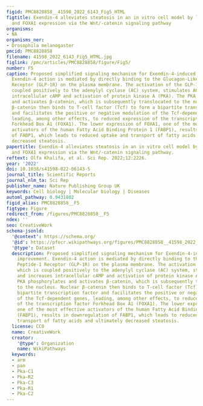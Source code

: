 ```yaml
---
figid: PMC8828858__41598_2022_6143_Fig5_HTML
figtitle: Exendin-4 alleviates steatosis in an in vitro cell model by lowering FABP1
  and FOXA1 expression via the Wnt/-catenin signaling pathway
organisms:
- NA
organisms_ner:
- Drosophila melanogaster
pmcid: PMC8828858
filename: 41598_2022_6143_Fig5_HTML.jpg
figlink: /pmc/articles/PMC8828858/figure/Fig5/
number: F5
caption: Proposed simplified signaling mechanism for Exendin-4-induced steatosis improvement.
  Exendin-4 action is mediated by directly binding to the Glucagon-Like Peptide-1
  Receptor (GLP-1R) on the plasma membrane. The activation of the GLP-1R, which is
  coupled positively to the adenylyl cyclase (AC) system, stimulates AC and increases
  intracellular cAMP and activation of protein kinase A (PKA). The PKA phosphorylates
  and activates β-catenin, which is subsequently translocated to the nucleus. Nuclear
  β-catenin then binds to T-cell factor (Tcf) to form a bipartite transcription factor
  and facilitates the positive or negative modulation of the Tcf-dependent genes,
  leading, among other effects, to reduced expression of the transcription factor
  Forkhead Box A1 (FOXA1). The lower expression of FOXA1, one of the most effective
  activators of the human Fatty Acid Binding Protein 1 (FABP1), results in downregulation
  of FABP1, which leads to reduced uptake and transport of fatty acids and ultimately
  decreased steatosis.
papertitle: Exendin-4 alleviates steatosis in an in vitro cell model by lowering FABP1
  and FOXA1 expression via the Wnt/-catenin signaling pathway.
reftext: Olfa Khalifa, et al. Sci Rep. 2022;12:2226.
year: '2022'
doi: 10.1038/s41598-022-06143-5
journal_title: Scientific Reports
journal_nlm_ta: Sci Rep
publisher_name: Nature Publishing Group UK
keywords: Cell biology | Molecular biology | Diseases
automl_pathway: 0.9431802
figid_alias: PMC8828858__F5
figtype: Figure
redirect_from: /figures/PMC8828858__F5
ndex: ''
seo: CreativeWork
schema-jsonld:
  '@context': https://schema.org/
  '@id': https://pfocr.wikipathways.org/figures/PMC8828858__41598_2022_6143_Fig5_HTML.html
  '@type': Dataset
  description: Proposed simplified signaling mechanism for Exendin-4-induced steatosis
    improvement. Exendin-4 action is mediated by directly binding to the Glucagon-Like
    Peptide-1 Receptor (GLP-1R) on the plasma membrane. The activation of the GLP-1R,
    which is coupled positively to the adenylyl cyclase (AC) system, stimulates AC
    and increases intracellular cAMP and activation of protein kinase A (PKA). The
    PKA phosphorylates and activates β-catenin, which is subsequently translocated
    to the nucleus. Nuclear β-catenin then binds to T-cell factor (Tcf) to form a
    bipartite transcription factor and facilitates the positive or negative modulation
    of the Tcf-dependent genes, leading, among other effects, to reduced expression
    of the transcription factor Forkhead Box A1 (FOXA1). The lower expression of FOXA1,
    one of the most effective activators of the human Fatty Acid Binding Protein 1
    (FABP1), results in downregulation of FABP1, which leads to reduced uptake and
    transport of fatty acids and ultimately decreased steatosis.
  license: CC0
  name: CreativeWork
  creator:
    '@type': Organization
    name: WikiPathways
  keywords:
  - arm
  - pan
  - Pka-C1
  - Pka-R2
  - Pka-C3
  - Pka-R1
  - Pka-C2
---
```

